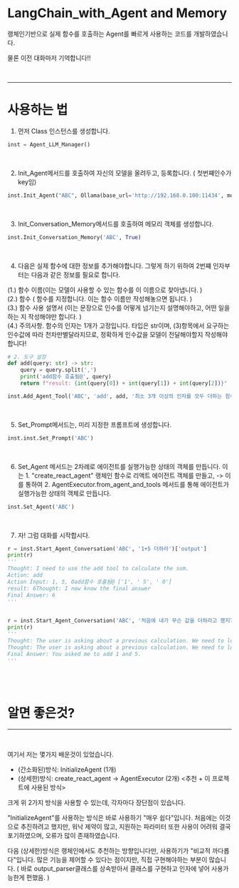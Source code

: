 # LangChain_with_Agent and Memory
랭체인기반으로 실제 함수를 호출하는 Agent를 빠르게 사용하는 코드를 개발하였습니다. 

물론 이전 대화마저 기억합니다!!



<br>

---

# 사용하는 법


1. 먼저 Class 인스턴스를 생성합니다.
```python
inst = Agent_LLM_Manager()
```

<br>

2. Init_Agent메서드를 호출하여 자신의 모델을 올려두고, 등록합니다. ( 첫번쨰인수가 key임)
```python
inst.Init_Agent("ABC", Ollama(base_url='http://192.168.0.100:11434', model='gemma2'))
```

<br>

3. Init_Conversation_Memory메서드를 호출하여 메모리 객체를 생성합니다.
```python
inst.Init_Conversation_Memory('ABC', True)
```

<br>

4. 다음은 실제 함수에 대한 정보를 추가해야합니다.
그렇게 하기 위하여 2번쨰 인자부터는 다음과 같은 정보를 필요로 합니다.

  (1.) 함수 이름(이는 모델이 사용할 수 있는 함수를 이 이름으로 찾아냅니다. )<br>
  (2.) 함수 ( 함수를 지정합니다. 이는 함수 이름만 작성해놓으면 됩니다. )<br>
  (3.) 함수 사용 설명서 (이는 문장으로 인수를 어떻게 넘기는지 설명해야하고, 어떤 일을 하는 지 작성해야만 합니다. )<br>
  (4.) 주의사항. 함수의 인자는 1개가 고정입니다. 타입은 str이며, (3)항목에서 요구하는 인수값에 따라 천차만별달라지므로, 정확하게 인수값을 모델이 전달해야할지 작성해야합니다!<br>

```python
# 2. 도구 설정
def add(query: str) -> str:
    query = query.split(',')
    print('add함수 호출됨@', query)
    return f"result: {int(query[0]) + int(query[1]) + int(query[2])}"

inst.Add_Agent_Tool('ABC', 'add', add, '최소 3개 이상의 인자를 모두 더하는 함수. 만약 인수가 부족하면, 나머지는 0으로 패딩하여 호출하라.')
```

<br>

5. Set_Prompt메서드는, 미리 지정한 프롬프트에 생성합니다. 
```python
inst.inst.Set_Prompt('ABC')
```

<br>

6. Set_Agent 메서드는 2차례로 에이전트를 실행가능한 상태의 객체를 만듭니다. 이는 1. "create_react_agent" 랭체인 함수로 리액트 에이전트 객체를 만들고, -> 이를 통하여 2. AgentExecutor.from_agent_and_tools 메서드를 통해 에이전트가 실행가능한 상태의 객체로 만듭니다. 
```python
inst.Set_Agent('ABC')
```

<br>

7. 자! 그럼 대화를 시작합시다.
```python
r = inst.Start_Agent_Conversation('ABC', '1+5 더하라')['output']
print(r)
'''
Thought: I need to use the add tool to calculate the sum.
Action: add
Action Input: 1, 5, 0add함수 호출됨@ ['1', ' 5', ' 0']
result: 6Thought: I now know the final answer
Final Answer: 6 
'''


r = inst.Start_Agent_Conversation('ABC', '처음에 내가 무슨 값을 더하라고 했지?')['output']
print(r)
'''
Thought: The user is asking about a previous calculation. We need to look back at the conversation history.Invalid Format: Missing 'Action:' after 'Thought:Question: 처음에 내가 무슨 값을 더하라고 했지?
Thought: The user is asking about a previous calculation. We need to look back at the conversation history.  The first question was "1+5 더하라"
Final Answer: You asked me to add 1 and 5. 
'''
```

<br>
<br>

# 알면 좋은것?
---

<br>

여기서 저는 몇가지 배운것이 있었습니다. 

- (간소화된)방식: InitializeAgent (1개)
- (상세한)방식: create_react_agent -> AgentExecutor (2개) <추천 + 이 프로젝트에 사용된 방식>

크게 위 2가지 방식을 사용할 수 있는데, 각자마다 장단점이 있습니다. 

"InitializeAgent"를 사용하는 방식은 바로 사용하기 "매우 쉽다"입니다.
처음에는 이것으로 추진하려고 했지만, 워낙 제약이 많고, 지원하는 파라미터 또한 사용이 어려워 결국 포기하였으며, 오류가 많이 존재하였습니다. 


다음 (상세한)방식은 랭체인에서도 추천하는 방향입니다만, 사용하기가 "비교적 까다롭다"입니다.
많은 기능을 제어할 수 있다는 점이지만, 직접 구현해야하는 부분이 많습니다. ( 바로 output_parser클래스를 상속받아서 클래스를 구현하고 인자에 넣어 사용가능한게 편했음. ) 



